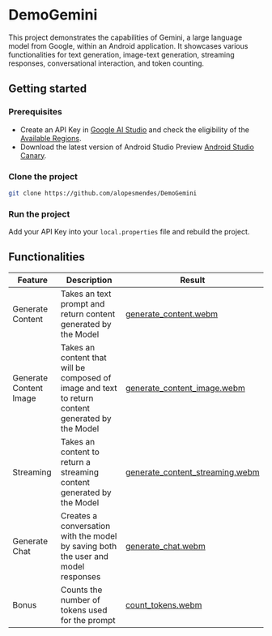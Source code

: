 # DemoGemini

This project demonstrates the capabilities of Gemini, a large language model from Google, within an Android application. It showcases various functionalities for text generation, image-text generation, streaming responses, conversational interaction, and token counting.

## Getting started
### Prerequisites
- Create an API Key in [Google AI Studio](https://aistudio.google.com/app/apikey) and check the eligibility of the [Available Regions](https://ai.google.dev/gemini-api/docs/available-regions).
- Download the latest version of Android Studio Preview [Android Studio Canary](https://developer.android.com/studio/preview).

### Clone the project
```bash
git clone https://github.com/alopesmendes/DemoGemini
```
### Run the project
Add your API Key into your `local.properties` file and rebuild the project.

## Functionalities

| Feature                | Description                                                                                       | Result                                                                                                                             |
|------------------------|---------------------------------------------------------------------------------------------------|------------------------------------------------------------------------------------------------------------------------------------|
| Generate Content       | Takes an text prompt and return content generated by the Model                                    | [generate_content.webm](https://github.com/alopesmendes/DemoGemini/assets/56479133/d1559c82-456e-4397-83e3-db6203259927)           |
| Generate Content Image | Takes an content that will be composed of image and text to return content generated by the Model | [generate_content_image.webm](https://github.com/alopesmendes/DemoGemini/assets/56479133/6ca79839-fb5b-43f9-b4fd-8b7b3b0f7d83)     |
| Streaming              | Takes an content to return a streaming content generated by the Model                             | [generate_content_streaming.webm](https://github.com/alopesmendes/DemoGemini/assets/56479133/1376478f-d181-428b-9c2a-7ea32798e2b9) |
| Generate Chat          | Creates a conversation with the model by saving both the user and model responses                 | [generate_chat.webm](https://github.com/alopesmendes/DemoGemini/assets/56479133/564ba070-7238-4709-9f15-5e580f762616)              |
| Bonus                  | Counts the number of tokens used for the prompt                                                   | [count_tokens.webm](https://github.com/alopesmendes/DemoGemini/assets/56479133/46d6b5a4-0cee-4fff-b1fb-7b9b181d2467)               |

